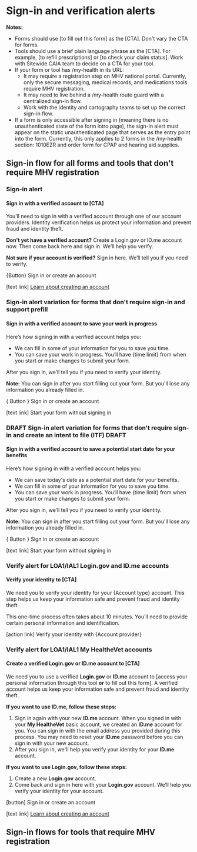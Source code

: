 # Sign-in and verification alerts
**Notes:** 
- Forms should use [to fill out this form] as the [CTA]. Don't vary the CTA for forms.
- Tools should use a brief plain language phrase as the [CTA]. For example, [to refill prescriptions] or [to check your claim status]. Work with Sitewide CAIA team to decide on a CTA for your tool.
- If your form or tool has /my-health in its URL:
     - It may require a registration step on MHV national portal. Currently, only the secure messaging, medical records, and medications tools require MHV registration.
     - It may need to live behind a /my-health route guard with a centralized sign-in flow.
     - Work with the identity and cartography teams to set up the correct sign-in flow. 
- If a form is only accessible after signing in (meaning there is no unauthenticated state of the form intro page), the sign-in alert must appear on the static unauthenticated page that serves as the entry point into the form. Currently, this only applies to 2 forms in the /my-health section: 1010EZR and order form for CPAP and hearing aid supplies.

## Sign-in flow for all forms and tools that don't require MHV registration

### Sign-in alert

#### Sign in with a verified account to [CTA]
You’ll need to sign in with a verified account through one of our account providers. Identity verification helps us protect your information and prevent fraud and identity theft.

**Don't yet have a verified account?** Create a Login.gov or ID.me account now. Then come back here and sign in. We’ll help you verify. 

**Not sure if your account is verified?** Sign in here. We’ll tell you if you need to verify. 

{Button} Sign in or create an account

[text link] [Learn about creating an account](https://www.va.gov/resources/creating-an-account-for-vagov/)

### Sign-in alert variation for forms that don't require sign-in and support prefill

#### Sign in with a verified account to save your work in progress

Here’s how signing in with a verified account helps you:
- We can fill in some of your information for you to save you time.
- You can save your work in progress. You’ll have {time limit} from when you start or make changes to submit your form.

After you sign in, we’ll tell you if you need to verify your identity. 

**Note:** You can sign in after you start filling out your form. But you'll lose any information you already filled in.

{ Button } Sign in or create an account

[text link] Start your form without signing in

### DRAFT Sign-in alert variation for forms that don't require sign-in and create an intent to file (ITF) DRAFT

#### Sign in with a verified account to save a potential start date for your benefits

Here’s how signing in with a verified account helps you:
- We can save today's date as a potential start date for your benefits. 
- We can fill in some of your information for you to save you time.
- You can save your work in progress. You’ll have {time limit} from when you start or make changes to submit your form.

After you sign in, we’ll tell you if you need to verify your identity. 

**Note:** You can sign in after you start filling out your form. But you'll lose any information you already filled in.

{ Button } Sign in or create an account

[text link] Start your form without signing in


### Verify alert for LOA1/IAL1 Login.gov and ID.me accounts

#### Verify your identity to [CTA] 
We need you to verify your identity for your {Account type} account. This step helps us keep your information safe and prevent fraud and identity theft.

This one-time process often takes about 10 minutes. You'll need to provide certain personal information and identification.

[action link] Verify your identity with {Account provider}

### Verify alert for LOA1/IAL1 My HealtheVet accounts

#### Create a verified Login.gov or ID.me account to [CTA] 
We need you to use a verified **Login.gov** or **ID.me** account to [access your personal information through this tool **or** to fill out this form]. A verified account helps us keep your information safe and prevent fraud and identity theft.

**If you want to use ID.me, follow these steps:**
1.	Sign in again with your new **ID.me** account. When you signed in with your **My HealtheVet** basic account, we created an **ID.me** account for you. You can sign in with the email address you provided during this process. You may need to reset your **ID.me** password before you can sign in with your new account.
2.	After you sign in, we'll help you verify your identity for your **ID.me** account.

**If you want to use Login.gov, follow these steps:**
1.	Create a new **Login.gov** account.
2.	Come back and sign in here with your **Login.gov** account. We’ll help you verify your identity for your account.
  
[button] Sign in or create an account

[text link] [Learn about creating an account](https://www.va.gov/resources/creating-an-account-for-vagov/)

## Sign-in flows for tools that require MHV registration
